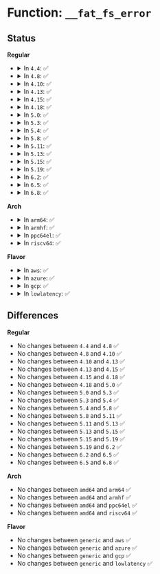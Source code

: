 # Function: <code>__fat_fs_error</code>

## Status
<b>Regular</b>
<ul>
<li>
<details>
<summary>In <code>4.4</code>: ✅</summary>

```c
void __fat_fs_error(struct super_block *sb, int report, const char *fmt, void (anon));
```

**Collision:** Unique Global

**Inline:** No

**Transformation:** False

**Instances:**

```
In fs/fat/misc.c (ffffffff81322f24)
Location: fs/fat/misc.c:19
Inline: False
Direct callers:
  - fs/fat/cache.c:fat_get_cluster
  - fs/fat/cache.c:fat_get_cluster
  - fs/fat/cache.c:fat_bmap
  - fs/fat/dir.c:fat_add_entries
  - fs/fat/fatent.c:fat_ent_read
  - fs/fat/fatent.c:fat_free_clusters
  - fs/fat/file.c:fat_truncate_blocks
  - fs/fat/inode.c:fat_get_block
  - fs/fat/misc.c:fat_chain_add
  - fs/fat/namei_vfat.c:vfat_rename
```
**Symbols:**

```
ffffffff81322f24-ffffffff81323001: __fat_fs_error (STB_GLOBAL)
```
</details>
</li>
<li>
<details>
<summary>In <code>4.8</code>: ✅</summary>

```c
void __fat_fs_error(struct super_block *sb, int report, const char *fmt, void (anon));
```

**Collision:** Unique Global

**Inline:** No

**Transformation:** False

**Instances:**

```
In fs/fat/misc.c (ffffffff81357c5d)
Location: fs/fat/misc.c:19
Inline: False
Direct callers:
  - fs/fat/cache.c:fat_get_mapped_cluster
  - fs/fat/cache.c:fat_get_cluster
  - fs/fat/cache.c:fat_get_cluster
  - fs/fat/dir.c:fat_add_entries
  - fs/fat/fatent.c:fat_free_clusters
  - fs/fat/fatent.c:fat_ent_read
  - fs/fat/file.c:fat_truncate_blocks
  - fs/fat/inode.c:fat_fill_inode
  - fs/fat/inode.c:fat_fill_inode
  - fs/fat/inode.c:fat_get_block
  - fs/fat/misc.c:fat_chain_add
  - fs/fat/namei_vfat.c:vfat_rename
```
**Symbols:**

```
ffffffff81357c5d-ffffffff81357d3a: __fat_fs_error (STB_GLOBAL)
```
</details>
</li>
<li>
<details>
<summary>In <code>4.10</code>: ✅</summary>

```c
void __fat_fs_error(struct super_block *sb, int report, const char *fmt, void (anon));
```

**Collision:** Unique Global

**Inline:** No

**Transformation:** False

**Instances:**

```
In fs/fat/misc.c (ffffffff8136e15a)
Location: fs/fat/misc.c:19
Inline: False
Direct callers:
  - fs/fat/cache.c:fat_get_mapped_cluster
  - fs/fat/cache.c:fat_get_cluster
  - fs/fat/cache.c:fat_get_cluster
  - fs/fat/dir.c:fat_add_entries
  - fs/fat/fatent.c:fat_free_clusters
  - fs/fat/fatent.c:fat_ent_read
  - fs/fat/file.c:fat_truncate_blocks
  - fs/fat/inode.c:fat_fill_inode
  - fs/fat/inode.c:fat_fill_inode
  - fs/fat/inode.c:fat_get_block
  - fs/fat/misc.c:fat_chain_add
  - fs/fat/namei_vfat.c:vfat_rename
```
**Symbols:**

```
ffffffff8136e15a-ffffffff8136e237: __fat_fs_error (STB_GLOBAL)
```
</details>
</li>
<li>
<details>
<summary>In <code>4.13</code>: ✅</summary>

```c
void __fat_fs_error(struct super_block *sb, int report, const char *fmt, void (anon));
```

**Collision:** Unique Global

**Inline:** No

**Transformation:** False

**Instances:**

```
In fs/fat/misc.c (ffffffff8135cee2)
Location: fs/fat/misc.c:19
Inline: False
Direct callers:
  - fs/fat/cache.c:fat_get_mapped_cluster
  - fs/fat/cache.c:fat_get_cluster
  - fs/fat/cache.c:fat_get_cluster
  - fs/fat/dir.c:fat_add_entries
  - fs/fat/fatent.c:fat_free_clusters
  - fs/fat/fatent.c:fat_ent_read
  - fs/fat/file.c:fat_truncate_blocks
  - fs/fat/inode.c:fat_fill_inode
  - fs/fat/inode.c:fat_fill_inode
  - fs/fat/inode.c:fat_get_block
  - fs/fat/misc.c:fat_chain_add
  - fs/fat/namei_vfat.c:vfat_rename
```
**Symbols:**

```
ffffffff8135cee2-ffffffff8135cfbf: __fat_fs_error (STB_GLOBAL)
```
</details>
</li>
<li>
<details>
<summary>In <code>4.15</code>: ✅</summary>

```c
void __fat_fs_error(struct super_block *sb, int report, const char *fmt, void (anon));
```

**Collision:** Unique Global

**Inline:** No

**Transformation:** False

**Instances:**

```
In fs/fat/misc.c (ffffffff81381be2)
Location: fs/fat/misc.c:19
Inline: False
Direct callers:
  - fs/fat/cache.c:fat_get_mapped_cluster
  - fs/fat/cache.c:fat_get_cluster
  - fs/fat/cache.c:fat_get_cluster
  - fs/fat/dir.c:fat_add_entries
  - fs/fat/fatent.c:fat_free_clusters
  - fs/fat/fatent.c:fat_ent_read
  - fs/fat/file.c:fat_truncate_blocks
  - fs/fat/inode.c:fat_fill_inode
  - fs/fat/inode.c:fat_fill_inode
  - fs/fat/inode.c:fat_get_block
  - fs/fat/misc.c:fat_chain_add
  - fs/fat/namei_vfat.c:vfat_rename
```
**Symbols:**

```
ffffffff81381be2-ffffffff81381cbf: __fat_fs_error (STB_GLOBAL)
```
</details>
</li>
<li>
<details>
<summary>In <code>4.18</code>: ✅</summary>

```c
void __fat_fs_error(struct super_block *sb, int report, const char *fmt, void (anon));
```

**Collision:** Unique Global

**Inline:** No

**Transformation:** False

**Instances:**

```
In fs/fat/misc.c (ffffffff813b075a)
Location: fs/fat/misc.c:19
Inline: False
Direct callers:
  - fs/fat/cache.c:fat_get_mapped_cluster
  - fs/fat/cache.c:fat_get_cluster
  - fs/fat/cache.c:fat_get_cluster
  - fs/fat/cache.c:fat_get_cluster
  - fs/fat/dir.c:fat_add_entries
  - fs/fat/fatent.c:fat_free_clusters
  - fs/fat/fatent.c:fat_ent_read
  - fs/fat/file.c:fat_truncate_blocks
  - fs/fat/inode.c:fat_fill_inode
  - fs/fat/inode.c:fat_fill_inode
  - fs/fat/inode.c:fat_get_block
  - fs/fat/inode.c:fat_get_block
  - fs/fat/misc.c:fat_chain_add
  - fs/fat/namei_vfat.c:vfat_rename
```
**Symbols:**

```
ffffffff813b075a-ffffffff813b083d: __fat_fs_error (STB_GLOBAL)
```
</details>
</li>
<li>
<details>
<summary>In <code>5.0</code>: ✅</summary>

```c
void __fat_fs_error(struct super_block *sb, int report, const char *fmt, void (anon));
```

**Collision:** Unique Global

**Inline:** No

**Transformation:** False

**Instances:**

```
In fs/fat/misc.c (ffffffff813c9dba)
Location: fs/fat/misc.c:20
Inline: False
Direct callers:
  - fs/fat/cache.c:fat_get_mapped_cluster
  - fs/fat/cache.c:fat_get_cluster
  - fs/fat/cache.c:fat_get_cluster
  - fs/fat/cache.c:fat_get_cluster
  - fs/fat/dir.c:fat_add_entries
  - fs/fat/fatent.c:fat_free_clusters
  - fs/fat/fatent.c:fat_ent_read
  - fs/fat/fatent.c:fat_ent_access_init
  - fs/fat/file.c:fat_truncate_blocks
  - fs/fat/inode.c:fat_fill_inode
  - fs/fat/inode.c:fat_fill_inode
  - fs/fat/inode.c:fat_get_block
  - fs/fat/inode.c:fat_get_block
  - fs/fat/misc.c:fat_chain_add
  - fs/fat/namei_vfat.c:vfat_rename
```
**Symbols:**

```
ffffffff813c9dba-ffffffff813c9e9d: __fat_fs_error (STB_GLOBAL)
```
</details>
</li>
<li>
<details>
<summary>In <code>5.3</code>: ✅</summary>

```c
void __fat_fs_error(struct super_block *sb, int report, const char *fmt, void (anon));
```

**Collision:** Unique Global

**Inline:** No

**Transformation:** False

**Instances:**

```
In fs/fat/misc.c (ffffffff813f493a)
Location: fs/fat/misc.c:21
Inline: False
Direct callers:
  - fs/fat/cache.c:fat_get_mapped_cluster
  - fs/fat/cache.c:fat_get_cluster
  - fs/fat/cache.c:fat_get_cluster
  - fs/fat/cache.c:fat_get_cluster
  - fs/fat/dir.c:fat_add_entries
  - fs/fat/fatent.c:fat_free_clusters
  - fs/fat/fatent.c:fat_ent_read
  - fs/fat/fatent.c:fat_ent_access_init
  - fs/fat/file.c:fat_truncate_blocks
  - fs/fat/inode.c:fat_fill_inode
  - fs/fat/inode.c:fat_fill_inode
  - fs/fat/inode.c:fat_get_block
  - fs/fat/inode.c:fat_get_block
  - fs/fat/misc.c:fat_chain_add
  - fs/fat/namei_vfat.c:vfat_rename
```
**Symbols:**

```
ffffffff813f493a-ffffffff813f4a1e: __fat_fs_error (STB_GLOBAL)
```
</details>
</li>
<li>
<details>
<summary>In <code>5.4</code>: ✅</summary>

```c
void __fat_fs_error(struct super_block *sb, int report, const char *fmt, void (anon));
```

**Collision:** Unique Global

**Inline:** No

**Transformation:** False

**Instances:**

```
In fs/fat/misc.c (ffffffff8140e80a)
Location: fs/fat/misc.c:21
Inline: False
Direct callers:
  - fs/fat/cache.c:fat_get_mapped_cluster
  - fs/fat/cache.c:fat_get_cluster
  - fs/fat/cache.c:fat_get_cluster
  - fs/fat/cache.c:fat_get_cluster
  - fs/fat/dir.c:fat_add_entries
  - fs/fat/fatent.c:fat_free_clusters
  - fs/fat/fatent.c:fat_ent_read
  - fs/fat/fatent.c:fat_ent_access_init
  - fs/fat/file.c:fat_truncate_blocks
  - fs/fat/inode.c:fat_fill_inode
  - fs/fat/inode.c:fat_fill_inode
  - fs/fat/inode.c:fat_get_block
  - fs/fat/inode.c:fat_get_block
  - fs/fat/misc.c:fat_chain_add
  - fs/fat/namei_vfat.c:vfat_rename
```
**Symbols:**

```
ffffffff8140e80a-ffffffff8140e8ee: __fat_fs_error (STB_GLOBAL)
```
</details>
</li>
<li>
<details>
<summary>In <code>5.8</code>: ✅</summary>

```c
void __fat_fs_error(struct super_block *sb, int report, const char *fmt, void (anon));
```

**Collision:** Unique Global

**Inline:** No

**Transformation:** False

**Instances:**

```
In fs/fat/misc.c (ffffffff8145c5fa)
Location: fs/fat/misc.c:21
Inline: False
Direct callers:
  - fs/fat/cache.c:fat_get_mapped_cluster
  - fs/fat/cache.c:fat_get_cluster
  - fs/fat/cache.c:fat_get_cluster
  - fs/fat/cache.c:fat_get_cluster
  - fs/fat/dir.c:fat_add_entries
  - fs/fat/fatent.c:fat_free_clusters
  - fs/fat/fatent.c:fat_ent_read
  - fs/fat/fatent.c:fat_ent_access_init
  - fs/fat/inode.c:fat_fill_inode
  - fs/fat/inode.c:fat_fill_inode
  - fs/fat/inode.c:__fat_get_block
  - fs/fat/inode.c:__fat_get_block
  - fs/fat/misc.c:fat_chain_add
  - fs/fat/namei_vfat.c:vfat_rename
```
**Symbols:**

```
ffffffff8145c5fa-ffffffff8145c6de: __fat_fs_error (STB_GLOBAL)
```
</details>
</li>
<li>
<details>
<summary>In <code>5.11</code>: ✅</summary>

```c
void __fat_fs_error(struct super_block *sb, int report, const char *fmt, void (anon));
```

**Collision:** Unique Global

**Inline:** No

**Transformation:** False

**Instances:**

```
In fs/fat/misc.c (ffffffff81bedda9)
Location: fs/fat/misc.c:21
Inline: False
Direct callers:
  - fs/fat/cache.c:fat_get_mapped_cluster
  - fs/fat/cache.c:fat_get_cluster
  - fs/fat/cache.c:fat_get_cluster
  - fs/fat/cache.c:fat_get_cluster
  - fs/fat/dir.c:fat_add_entries
  - fs/fat/fatent.c:fat_free_clusters
  - fs/fat/fatent.c:fat_ent_read
  - fs/fat/fatent.c:fat_ent_access_init
  - fs/fat/inode.c:fat_fill_inode
  - fs/fat/inode.c:fat_fill_inode
  - fs/fat/inode.c:__fat_get_block
  - fs/fat/inode.c:__fat_get_block
  - fs/fat/misc.c:fat_chain_add
  - fs/fat/namei_vfat.c:vfat_rename
```
**Symbols:**

```
ffffffff81bedda9-ffffffff81bede8d: __fat_fs_error (STB_GLOBAL)
```
</details>
</li>
<li>
<details>
<summary>In <code>5.13</code>: ✅</summary>

```c
void __fat_fs_error(struct super_block *sb, int report, const char *fmt, void (anon));
```

**Collision:** Unique Global

**Inline:** No

**Transformation:** False

**Instances:**

```
In fs/fat/misc.c (ffffffff81bdfeb3)
Location: fs/fat/misc.c:21
Inline: False
Direct callers:
  - fs/fat/cache.c:fat_get_mapped_cluster
  - fs/fat/cache.c:fat_get_cluster
  - fs/fat/cache.c:fat_get_cluster
  - fs/fat/cache.c:fat_get_cluster
  - fs/fat/dir.c:fat_add_entries
  - fs/fat/fatent.c:fat_free_clusters
  - fs/fat/fatent.c:fat_ent_read
  - fs/fat/fatent.c:fat_ent_access_init
  - fs/fat/inode.c:fat_fill_inode
  - fs/fat/inode.c:fat_fill_inode
  - fs/fat/inode.c:__fat_get_block
  - fs/fat/inode.c:__fat_get_block
  - fs/fat/misc.c:fat_chain_add
  - fs/fat/namei_vfat.c:vfat_rename
```
**Symbols:**

```
ffffffff81bdfeb3-ffffffff81bdff97: __fat_fs_error (STB_GLOBAL)
```
</details>
</li>
<li>
<details>
<summary>In <code>5.15</code>: ✅</summary>

```c
void __fat_fs_error(struct super_block *sb, int report, const char *fmt, void (anon));
```

**Collision:** Unique Global

**Inline:** No

**Transformation:** False

**Instances:**

```
In fs/fat/misc.c (ffffffff81cd0543)
Location: fs/fat/misc.c:21
Inline: False
Direct callers:
  - fs/fat/cache.c:fat_get_mapped_cluster
  - fs/fat/cache.c:fat_get_cluster
  - fs/fat/cache.c:fat_get_cluster
  - fs/fat/cache.c:fat_get_cluster
  - fs/fat/dir.c:fat_add_entries
  - fs/fat/fatent.c:fat_free_clusters
  - fs/fat/fatent.c:fat_ent_read
  - fs/fat/fatent.c:fat_ent_access_init
  - fs/fat/inode.c:fat_fill_inode
  - fs/fat/inode.c:fat_fill_inode
  - fs/fat/inode.c:__fat_get_block
  - fs/fat/inode.c:__fat_get_block
  - fs/fat/misc.c:fat_chain_add
  - fs/fat/namei_vfat.c:vfat_rename
```
**Symbols:**

```
ffffffff81cd0543-ffffffff81cd0627: __fat_fs_error (STB_GLOBAL)
```
</details>
</li>
<li>
<details>
<summary>In <code>5.19</code>: ✅</summary>

```c
void __fat_fs_error(struct super_block *sb, int report, const char *fmt, void (anon));
```

**Collision:** Unique Global

**Inline:** No

**Transformation:** False

**Instances:**

```
In fs/fat/misc.c (ffffffff81e83784)
Location: fs/fat/misc.c:21
Inline: False
Direct callers:
  - fs/fat/cache.c:fat_get_mapped_cluster
  - fs/fat/cache.c:fat_get_cluster
  - fs/fat/cache.c:fat_get_cluster
  - fs/fat/cache.c:fat_get_cluster
  - fs/fat/dir.c:fat_add_entries
  - fs/fat/fatent.c:fat_free_clusters
  - fs/fat/fatent.c:fat_ent_read
  - fs/fat/fatent.c:fat_ent_access_init
  - fs/fat/inode.c:fat_fill_inode
  - fs/fat/inode.c:fat_fill_inode
  - fs/fat/inode.c:__fat_get_block
  - fs/fat/inode.c:__fat_get_block
  - fs/fat/misc.c:fat_chain_add
  - fs/fat/namei_vfat.c:vfat_rename
```
**Symbols:**

```
ffffffff81e83784-ffffffff81e838a2: __fat_fs_error (STB_GLOBAL)
```
</details>
</li>
<li>
<details>
<summary>In <code>6.2</code>: ✅</summary>

```c
void __fat_fs_error(struct super_block *sb, int report, const char *fmt, void (anon));
```

**Collision:** Unique Global

**Inline:** No

**Transformation:** False

**Instances:**

```
In fs/fat/misc.c (ffffffff81604b70)
Location: fs/fat/misc.c:21
Inline: False
Direct callers:
  - fs/fat/cache.c:fat_get_mapped_cluster
  - fs/fat/cache.c:fat_get_cluster
  - fs/fat/cache.c:fat_get_cluster
  - fs/fat/cache.c:fat_get_cluster
  - fs/fat/dir.c:fat_add_entries
  - fs/fat/fatent.c:fat_free_clusters
  - fs/fat/fatent.c:fat_ent_read
  - fs/fat/fatent.c:fat_ent_access_init
  - fs/fat/inode.c:fat_fill_inode
  - fs/fat/inode.c:fat_fill_inode
  - fs/fat/inode.c:__fat_get_block
  - fs/fat/inode.c:__fat_get_block
  - fs/fat/misc.c:fat_chain_add
  - fs/fat/namei_vfat.c:vfat_rename_exchange
  - fs/fat/namei_vfat.c:vfat_rename
```
**Symbols:**

```
ffffffff81604b70-ffffffff81604ca3: __fat_fs_error (STB_GLOBAL)
```
</details>
</li>
<li>
<details>
<summary>In <code>6.5</code>: ✅</summary>

```c
void __fat_fs_error(struct super_block *sb, int report, const char *fmt, void (anon));
```

**Collision:** Unique Global

**Inline:** No

**Transformation:** False

**Instances:**

```
In fs/fat/misc.c (ffffffff8163ca80)
Location: fs/fat/misc.c:21
Inline: False
Direct callers:
  - fs/fat/cache.c:fat_get_mapped_cluster
  - fs/fat/cache.c:fat_get_cluster
  - fs/fat/cache.c:fat_get_cluster
  - fs/fat/cache.c:fat_get_cluster
  - fs/fat/dir.c:fat_add_entries
  - fs/fat/fatent.c:fat_free_clusters
  - fs/fat/fatent.c:fat_ent_read
  - fs/fat/fatent.c:fat_ent_access_init
  - fs/fat/inode.c:fat_fill_inode
  - fs/fat/inode.c:fat_fill_inode
  - fs/fat/inode.c:__fat_get_block
  - fs/fat/inode.c:__fat_get_block
  - fs/fat/misc.c:fat_chain_add
  - fs/fat/namei_vfat.c:vfat_rename_exchange
  - fs/fat/namei_vfat.c:vfat_rename
```
**Symbols:**

```
ffffffff8163ca80-ffffffff8163cbb3: __fat_fs_error (STB_GLOBAL)
```
</details>
</li>
<li>
<details>
<summary>In <code>6.8</code>: ✅</summary>

```c
void __fat_fs_error(struct super_block *sb, int report, const char *fmt, void (anon));
```

**Collision:** Unique Global

**Inline:** No

**Transformation:** False

**Instances:**

```
In fs/fat/misc.c (ffffffff81675ff0)
Location: fs/fat/misc.c:21
Inline: False
Direct callers:
  - fs/fat/cache.c:fat_get_mapped_cluster
  - fs/fat/cache.c:fat_get_cluster
  - fs/fat/cache.c:fat_get_cluster
  - fs/fat/cache.c:fat_get_cluster
  - fs/fat/dir.c:fat_add_entries
  - fs/fat/fatent.c:fat_free_clusters
  - fs/fat/fatent.c:fat_ent_read
  - fs/fat/fatent.c:fat_ent_access_init
  - fs/fat/inode.c:fat_fill_inode
  - fs/fat/inode.c:fat_fill_inode
  - fs/fat/inode.c:__fat_get_block
  - fs/fat/inode.c:__fat_get_block
  - fs/fat/misc.c:fat_chain_add
  - fs/fat/namei_vfat.c:vfat_rename_exchange
  - fs/fat/namei_vfat.c:vfat_rename
```
**Symbols:**

```
ffffffff81675ff0-ffffffff81676123: __fat_fs_error (STB_GLOBAL)
```
</details>
</li>
</ul>
<b>Arch</b>
<ul>
<li>
<details>
<summary>In <code>arm64</code>: ✅</summary>

```c
void __fat_fs_error(struct super_block *sb, int report, const char *fmt, void (anon));
```

**Collision:** Unique Global

**Inline:** No

**Transformation:** False

**Instances:**

```
In fs/fat/misc.c (ffff8000104ef4a8)
Location: fs/fat/misc.c:21
Inline: False
Direct callers:
  - fs/fat/cache.c:fat_get_mapped_cluster
  - fs/fat/cache.c:fat_get_cluster
  - fs/fat/cache.c:fat_get_cluster
  - fs/fat/cache.c:fat_get_cluster
  - fs/fat/dir.c:fat_add_entries
  - fs/fat/fatent.c:fat_free_clusters
  - fs/fat/fatent.c:fat_ent_read
  - fs/fat/fatent.c:fat_ent_access_init
  - fs/fat/file.c:fat_truncate_blocks
  - fs/fat/inode.c:fat_fill_inode
  - fs/fat/inode.c:fat_fill_inode
  - fs/fat/inode.c:fat_get_block
  - fs/fat/inode.c:fat_get_block
  - fs/fat/misc.c:fat_chain_add
  - fs/fat/namei_vfat.c:vfat_rename
```
**Symbols:**

```
ffff8000104ef4a8-ffff8000104ef5a8: __fat_fs_error (STB_GLOBAL)
```
</details>
</li>
<li>
<details>
<summary>In <code>armhf</code>: ✅</summary>

```c
void __fat_fs_error(struct super_block *sb, int report, const char *fmt, void (anon));
```

**Collision:** Unique Global

**Inline:** No

**Transformation:** False

**Instances:**

```
In fs/fat/misc.c (c06acf64)
Location: fs/fat/misc.c:21
Inline: False
Direct callers:
  - fs/fat/cache.c:fat_get_mapped_cluster
  - fs/fat/cache.c:fat_get_cluster
  - fs/fat/cache.c:fat_get_cluster
  - fs/fat/cache.c:fat_get_cluster
  - fs/fat/dir.c:fat_add_entries
  - fs/fat/fatent.c:fat_free_clusters
  - fs/fat/fatent.c:fat_ent_read
  - fs/fat/fatent.c:fat_ent_access_init
  - fs/fat/file.c:fat_truncate_blocks
  - fs/fat/inode.c:fat_fill_inode
  - fs/fat/inode.c:fat_fill_inode
  - fs/fat/inode.c:fat_get_block
  - fs/fat/inode.c:fat_get_block
  - fs/fat/misc.c:fat_chain_add
  - fs/fat/namei_vfat.c:vfat_rename
```
**Symbols:**

```
c06acf64-c06ad048: __fat_fs_error (STB_GLOBAL)
```
</details>
</li>
<li>
<details>
<summary>In <code>ppc64el</code>: ✅</summary>

```c
void __fat_fs_error(struct super_block *sb, int report, const char *fmt, void (anon));
```

**Collision:** Unique Global

**Inline:** No

**Transformation:** False

**Instances:**

```
In fs/fat/misc.c (c00000000062e748)
Location: fs/fat/misc.c:21
Inline: False
Direct callers:
  - fs/fat/cache.c:fat_get_mapped_cluster
  - fs/fat/cache.c:fat_get_cluster
  - fs/fat/cache.c:fat_get_cluster
  - fs/fat/cache.c:fat_get_cluster
  - fs/fat/dir.c:fat_add_entries
  - fs/fat/fatent.c:fat_free_clusters
  - fs/fat/fatent.c:fat_ent_read
  - fs/fat/fatent.c:fat_ent_access_init
  - fs/fat/file.c:fat_truncate_blocks
  - fs/fat/inode.c:fat_fill_inode
  - fs/fat/inode.c:fat_fill_inode
  - fs/fat/inode.c:fat_get_block
  - fs/fat/inode.c:fat_get_block
  - fs/fat/misc.c:fat_chain_add
  - fs/fat/namei_vfat.c:vfat_rename
```
**Symbols:**

```
c00000000062e748-c00000000062e854: __fat_fs_error (STB_GLOBAL)
```
</details>
</li>
<li>
<details>
<summary>In <code>riscv64</code>: ✅</summary>

```c
void __fat_fs_error(struct super_block *sb, int report, const char *fmt, void (anon));
```

**Collision:** Unique Global

**Inline:** No

**Transformation:** False

**Instances:**

```
In fs/fat/misc.c (ffffffe00035f43a)
Location: fs/fat/misc.c:21
Inline: False
Direct callers:
  - fs/fat/cache.c:fat_get_mapped_cluster
  - fs/fat/cache.c:fat_get_cluster
  - fs/fat/cache.c:fat_get_cluster
  - fs/fat/cache.c:fat_get_cluster
  - fs/fat/dir.c:fat_add_entries
  - fs/fat/fatent.c:fat_free_clusters
  - fs/fat/fatent.c:fat_ent_read
  - fs/fat/fatent.c:fat_ent_access_init
  - fs/fat/file.c:fat_truncate_blocks
  - fs/fat/inode.c:fat_fill_inode
  - fs/fat/inode.c:fat_fill_inode
  - fs/fat/inode.c:fat_get_block
  - fs/fat/inode.c:fat_get_block
  - fs/fat/misc.c:fat_chain_add
  - fs/fat/namei_vfat.c:vfat_rename
```
**Symbols:**

```
ffffffe00035f43a-ffffffe00035f4fe: __fat_fs_error (STB_GLOBAL)
```
</details>
</li>
</ul>
<b>Flavor</b>
<ul>
<li>
<details>
<summary>In <code>aws</code>: ✅</summary>

```c
void __fat_fs_error(struct super_block *sb, int report, const char *fmt, void (anon));
```

**Collision:** Unique Global

**Inline:** No

**Transformation:** False

**Instances:**

```
In fs/fat/misc.c (ffffffff81406dea)
Location: fs/fat/misc.c:21
Inline: False
Direct callers:
  - fs/fat/cache.c:fat_get_mapped_cluster
  - fs/fat/cache.c:fat_get_cluster
  - fs/fat/cache.c:fat_get_cluster
  - fs/fat/cache.c:fat_get_cluster
  - fs/fat/dir.c:fat_add_entries
  - fs/fat/fatent.c:fat_free_clusters
  - fs/fat/fatent.c:fat_ent_read
  - fs/fat/fatent.c:fat_ent_access_init
  - fs/fat/file.c:fat_truncate_blocks
  - fs/fat/inode.c:fat_fill_inode
  - fs/fat/inode.c:fat_fill_inode
  - fs/fat/inode.c:fat_get_block
  - fs/fat/inode.c:fat_get_block
  - fs/fat/misc.c:fat_chain_add
  - fs/fat/namei_vfat.c:vfat_rename
```
**Symbols:**

```
ffffffff81406dea-ffffffff81406ece: __fat_fs_error (STB_GLOBAL)
```
</details>
</li>
<li>
<details>
<summary>In <code>azure</code>: ✅</summary>

```c
void __fat_fs_error(struct super_block *sb, int report, const char *fmt, void (anon));
```

**Collision:** Unique Global

**Inline:** No

**Transformation:** False

**Instances:**

```
In fs/fat/misc.c (ffffffff813f786a)
Location: fs/fat/misc.c:21
Inline: False
Direct callers:
  - fs/fat/cache.c:fat_get_mapped_cluster
  - fs/fat/cache.c:fat_get_cluster
  - fs/fat/cache.c:fat_get_cluster
  - fs/fat/cache.c:fat_get_cluster
  - fs/fat/dir.c:fat_add_entries
  - fs/fat/fatent.c:fat_free_clusters
  - fs/fat/fatent.c:fat_ent_read
  - fs/fat/fatent.c:fat_ent_access_init
  - fs/fat/file.c:fat_truncate_blocks
  - fs/fat/inode.c:fat_fill_inode
  - fs/fat/inode.c:fat_fill_inode
  - fs/fat/inode.c:fat_get_block
  - fs/fat/inode.c:fat_get_block
  - fs/fat/misc.c:fat_chain_add
  - fs/fat/namei_vfat.c:vfat_rename
```
**Symbols:**

```
ffffffff813f786a-ffffffff813f794e: __fat_fs_error (STB_GLOBAL)
```
</details>
</li>
<li>
<details>
<summary>In <code>gcp</code>: ✅</summary>

```c
void __fat_fs_error(struct super_block *sb, int report, const char *fmt, void (anon));
```

**Collision:** Unique Global

**Inline:** No

**Transformation:** False

**Instances:**

```
In fs/fat/misc.c (ffffffff8140416a)
Location: fs/fat/misc.c:21
Inline: False
Direct callers:
  - fs/fat/cache.c:fat_get_mapped_cluster
  - fs/fat/cache.c:fat_get_cluster
  - fs/fat/cache.c:fat_get_cluster
  - fs/fat/cache.c:fat_get_cluster
  - fs/fat/dir.c:fat_add_entries
  - fs/fat/fatent.c:fat_free_clusters
  - fs/fat/fatent.c:fat_ent_read
  - fs/fat/fatent.c:fat_ent_access_init
  - fs/fat/file.c:fat_truncate_blocks
  - fs/fat/inode.c:fat_fill_inode
  - fs/fat/inode.c:fat_fill_inode
  - fs/fat/inode.c:fat_get_block
  - fs/fat/inode.c:fat_get_block
  - fs/fat/misc.c:fat_chain_add
  - fs/fat/namei_vfat.c:vfat_rename
```
**Symbols:**

```
ffffffff8140416a-ffffffff8140424e: __fat_fs_error (STB_GLOBAL)
```
</details>
</li>
<li>
<details>
<summary>In <code>lowlatency</code>: ✅</summary>

```c
void __fat_fs_error(struct super_block *sb, int report, const char *fmt, void (anon));
```

**Collision:** Unique Global

**Inline:** No

**Transformation:** False

**Instances:**

```
In fs/fat/misc.c (ffffffff81419dcd)
Location: fs/fat/misc.c:21
Inline: False
Direct callers:
  - fs/fat/cache.c:fat_get_mapped_cluster
  - fs/fat/cache.c:fat_get_cluster
  - fs/fat/cache.c:fat_get_cluster
  - fs/fat/cache.c:fat_get_cluster
  - fs/fat/dir.c:fat_add_entries
  - fs/fat/fatent.c:fat_free_clusters
  - fs/fat/fatent.c:fat_ent_read
  - fs/fat/fatent.c:fat_ent_access_init
  - fs/fat/file.c:fat_truncate_blocks
  - fs/fat/inode.c:fat_fill_inode
  - fs/fat/inode.c:fat_fill_inode
  - fs/fat/inode.c:fat_get_block
  - fs/fat/inode.c:fat_get_block
  - fs/fat/misc.c:fat_chain_add
  - fs/fat/namei_vfat.c:vfat_rename
```
**Symbols:**

```
ffffffff81419dcd-ffffffff81419eb1: __fat_fs_error (STB_GLOBAL)
```
</details>
</li>
</ul>

## Differences
<b>Regular</b>
<ul>
<li>
No changes between <code>4.4</code> and <code>4.8</code> ✅
</li>
<li>
No changes between <code>4.8</code> and <code>4.10</code> ✅
</li>
<li>
No changes between <code>4.10</code> and <code>4.13</code> ✅
</li>
<li>
No changes between <code>4.13</code> and <code>4.15</code> ✅
</li>
<li>
No changes between <code>4.15</code> and <code>4.18</code> ✅
</li>
<li>
No changes between <code>4.18</code> and <code>5.0</code> ✅
</li>
<li>
No changes between <code>5.0</code> and <code>5.3</code> ✅
</li>
<li>
No changes between <code>5.3</code> and <code>5.4</code> ✅
</li>
<li>
No changes between <code>5.4</code> and <code>5.8</code> ✅
</li>
<li>
No changes between <code>5.8</code> and <code>5.11</code> ✅
</li>
<li>
No changes between <code>5.11</code> and <code>5.13</code> ✅
</li>
<li>
No changes between <code>5.13</code> and <code>5.15</code> ✅
</li>
<li>
No changes between <code>5.15</code> and <code>5.19</code> ✅
</li>
<li>
No changes between <code>5.19</code> and <code>6.2</code> ✅
</li>
<li>
No changes between <code>6.2</code> and <code>6.5</code> ✅
</li>
<li>
No changes between <code>6.5</code> and <code>6.8</code> ✅
</li>
</ul>
<b>Arch</b>
<ul>
<li>
No changes between <code>amd64</code> and <code>arm64</code> ✅
</li>
<li>
No changes between <code>amd64</code> and <code>armhf</code> ✅
</li>
<li>
No changes between <code>amd64</code> and <code>ppc64el</code> ✅
</li>
<li>
No changes between <code>amd64</code> and <code>riscv64</code> ✅
</li>
</ul>
<b>Flavor</b>
<ul>
<li>
No changes between <code>generic</code> and <code>aws</code> ✅
</li>
<li>
No changes between <code>generic</code> and <code>azure</code> ✅
</li>
<li>
No changes between <code>generic</code> and <code>gcp</code> ✅
</li>
<li>
No changes between <code>generic</code> and <code>lowlatency</code> ✅
</li>
</ul>
